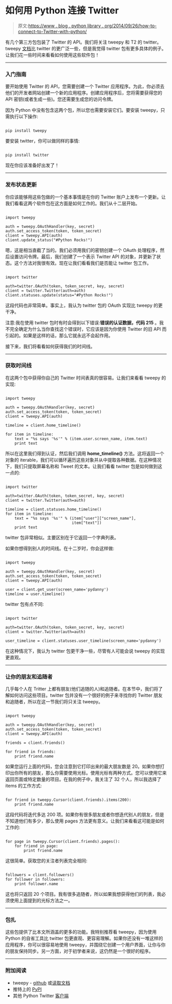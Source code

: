 # 如何用 Python 连接 Twitter

> 原文:[https://www . blog . python library . org/2014/09/26/how-to-connect-to-Twitter-with-python/](https://www.blog.pythonlibrary.org/2014/09/26/how-to-connect-to-twitter-with-python/)

有几个第三方包包装了 Twitter 的 API。我们将关注 tweepy 和 T2 的 twitter。tweepy [文档](http://tweepy.readthedocs.org/en/v2.3.0/)比 twitter 的更广泛一些，但是我觉得 twitter 包有更多具体的例子。让我们花一些时间来看看如何使用这些软件包！

* * *

### 入门指南

要开始使用 Twitter 的 API，您需要创建一个 Twitter 应用程序。为此，你必须去他们的开发者网站创建一个新的应用程序。创建应用程序后，您将需要获得您的 API 密钥(或者生成一些)。您还需要生成您的访问令牌。

因为 Python 中没有包含这两个包，所以您也需要安装它们。要安装 tweepy，只需执行以下操作:

```

pip install tweepy

```

要安装 twitter，你可以做同样的事情:

```

pip install twitter

```

现在你应该准备好出发了！

* * *

### 发布状态更新

你应该能够用这些包做的一个基本事情是在你的 Twitter 账户上发布一个更新。让我们看看这两个软件包在这方面是如何工作的。我们从十二层开始。

```

import tweepy

auth = tweepy.OAuthHandler(key, secret)
auth.set_access_token(token, token_secret)
client = tweepy.API(auth)
client.update_status("#Python Rocks!")

```

嗯，这是相当直截了当的。我们必须用我们的密钥创建一个 OAuth 处理程序，然后设置访问令牌。最后，我们创建了一个表示 Twitter API 的对象，并更新了状态。这个方法对我很有效。现在让我们看看我们是否能让 twitter 包工作。

```

import twitter

auth=twitter.OAuth(token, token_secret, key, secret)
client = twitter.Twitter(auth=auth)
client.statuses.update(status="#Python Rocks!")

```

这段代码也非常简单。事实上，我认为 twitter 包的 OAuth 实现比 tweepy 的更干净。

注意:我在使用 twitter 包时有时会得到以下错误:**错误的认证数据，代码 215** 。我不完全确定为什么当你查找这个错误时，它应该是因为你使用 Twitter 的旧 API 而引起的。如果是这样的话，那么它就永远不会起作用。

接下来，我们将看看如何获得我们的时间线。

* * *

### 获取时间线

在这两个包中获得你自己的 Twitter 时间表真的很容易。让我们来看看 tweepy 的实现:

```

import tweepy

auth = tweepy.OAuthHandler(key, secret)
auth.set_access_token(token, token_secret)
client = tweepy.API(auth)

timeline = client.home_timeline()

for item in timeline:
    text = "%s says '%s'" % (item.user.screen_name, item.text)
    print text

```

所以在这里我们得到认证，然后我们调用 **home_timeline()** 方法。这将返回一个对象的 iterable，我们可以循环遍历这些对象并从中提取各种数据。在这种情况下，我们只提取屏幕名称和 Tweet 的文本。让我们看看 twitter 包是如何做到这一点的:

```

import twitter

auth=twitter.OAuth(token, token_secret, key, secret)
client = twitter.Twitter(auth=auth)

timeline = client.statuses.home_timeline()
for item in timeline:
    text = "%s says '%s'" % (item["user"]["screen_name"],
                             item["text"])
    print text

```

twitter 包非常相似。主要区别在于它返回一个字典列表。

如果你想得到别人的时间线。在十二岁时，你会这样做:

```

import tweepy

auth = tweepy.OAuthHandler(key, secret)
auth.set_access_token(token, token_secret)
client = tweepy.API(auth)

user = client.get_user(screen_name='pydanny')
timeline = user.timeline()

```

twitter 包有点不同:

```

import twitter

auth=twitter.OAuth(token, token_secret, key, secret)
client = twitter.Twitter(auth=auth)

user_timeline = client.statuses.user_timeline(screen_name='pydanny')

```

在这种情况下，我认为 twitter 包更干净一些，尽管有人可能会说 tweepy 的实现更直观。

* * *

### 让你的朋友和追随者

几乎每个人在 Tritter 上都有朋友(他们追随的人)和追随者。在本节中，我们将了解如何访问这些项目。twitter 包并没有一个很好的例子来寻找你的 Twitter 朋友和追随者，所以在这一节我们将只关注 tweepy。

```

import tweepy

auth = tweepy.OAuthHandler(key, secret)
auth.set_access_token(token, token_secret)
client = tweepy.API(auth)

friends = client.friends()

for friend in friends:
    print friend.name

```

如果您运行上面的代码，您会注意到它打印出来的最大朋友数是 20。如果你想打印出你所有的朋友，那么你需要使用光标。使用光标有两种方式。您可以使用它来返回页面或特定数量的项目。在我的例子中，我关注了 32 个人，所以我选择了 items 的工作方式:

```

for friend in tweepy.Cursor(client.friends).items(200):
    print friend.name

```

这段代码将迭代多达 200 项。如果你有很多朋友或者你想迭代别人的朋友，但是不知道他们有多少，那么使用 pages 方法更有意义。让我们来看看这可能是如何工作的:

```

for page in tweepy.Cursor(client.friends).pages():
    for friend in page:
        print friend.name

```

这很简单。获取您的关注者列表完全相同:

```

followers = client.followers()
for follower in followers:
    print follower.name

```

这也将只返回 20 个项目。我有很多追随者，所以如果我想获得他们的列表，我必须使用上面提到的光标方法之一。

* * *

### 包扎

这些包提供了比本文所涵盖的更多的功能。我特别推荐看 tweepy，因为使用 Python 的自省工具比 twitter 包更直观、更容易理解。如果你还没有一堆这样的应用程序，你可以很容易地使用 tweepy，并围绕它创建一个用户界面，让你与你的朋友保持同步。另一方面，对于初学者来说，这仍然是一个很好的程序。

* * *

### 附加阅读

*   tweepy - [github](https://github.com/tweepy/tweepy) 或[读取文档](http://tweepy.readthedocs.org/en/v2.3.0/)
*   推特上的 [PyPI](https://pypi.python.org/pypi/twitter)
*   其他 Python Twitter [客户端](https://dev.twitter.com/overview/api/twitter-libraries)